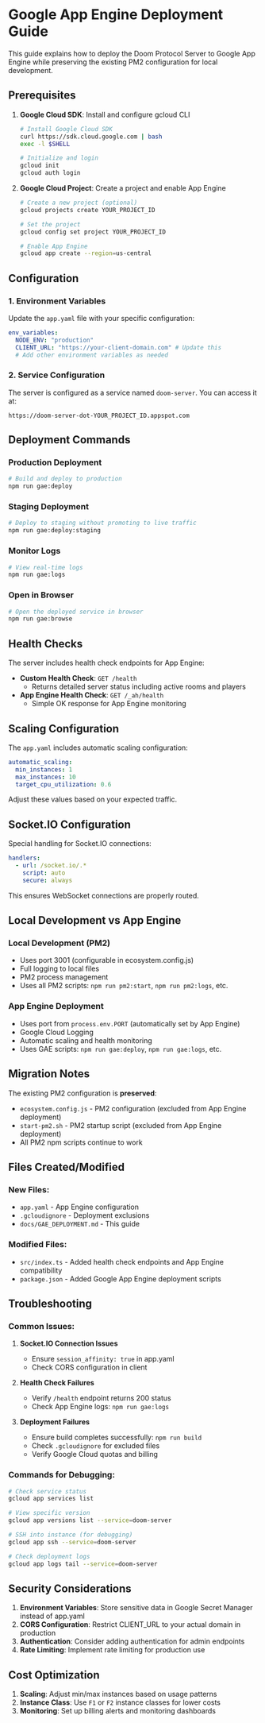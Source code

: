 # Google App Engine Deployment Guide

This guide explains how to deploy the Doom Protocol Server to Google App Engine while preserving the existing PM2 configuration for local development.

## Prerequisites

1. **Google Cloud SDK**: Install and configure gcloud CLI

   ```bash
   # Install Google Cloud SDK
   curl https://sdk.cloud.google.com | bash
   exec -l $SHELL

   # Initialize and login
   gcloud init
   gcloud auth login
   ```

2. **Google Cloud Project**: Create a project and enable App Engine

   ```bash
   # Create a new project (optional)
   gcloud projects create YOUR_PROJECT_ID

   # Set the project
   gcloud config set project YOUR_PROJECT_ID

   # Enable App Engine
   gcloud app create --region=us-central
   ```

## Configuration

### 1. Environment Variables

Update the `app.yaml` file with your specific configuration:

```yaml
env_variables:
  NODE_ENV: "production"
  CLIENT_URL: "https://your-client-domain.com" # Update this
  # Add other environment variables as needed
```

### 2. Service Configuration

The server is configured as a service named `doom-server`. You can access it at:

```
https://doom-server-dot-YOUR_PROJECT_ID.appspot.com
```

## Deployment Commands

### Production Deployment

```bash
# Build and deploy to production
npm run gae:deploy
```

### Staging Deployment

```bash
# Deploy to staging without promoting to live traffic
npm run gae:deploy:staging
```

### Monitor Logs

```bash
# View real-time logs
npm run gae:logs
```

### Open in Browser

```bash
# Open the deployed service in browser
npm run gae:browse
```

## Health Checks

The server includes health check endpoints for App Engine:

- **Custom Health Check**: `GET /health`
  - Returns detailed server status including active rooms and players
- **App Engine Health Check**: `GET /_ah/health`
  - Simple OK response for App Engine monitoring

## Scaling Configuration

The `app.yaml` includes automatic scaling configuration:

```yaml
automatic_scaling:
  min_instances: 1
  max_instances: 10
  target_cpu_utilization: 0.6
```

Adjust these values based on your expected traffic.

## Socket.IO Configuration

Special handling for Socket.IO connections:

```yaml
handlers:
  - url: /socket.io/.*
    script: auto
    secure: always
```

This ensures WebSocket connections are properly routed.

## Local Development vs App Engine

### Local Development (PM2)

- Uses port 3001 (configurable in ecosystem.config.js)
- Full logging to local files
- PM2 process management
- Uses all PM2 scripts: `npm run pm2:start`, `npm run pm2:logs`, etc.

### App Engine Deployment

- Uses port from `process.env.PORT` (automatically set by App Engine)
- Google Cloud Logging
- Automatic scaling and health monitoring
- Uses GAE scripts: `npm run gae:deploy`, `npm run gae:logs`, etc.

## Migration Notes

The existing PM2 configuration is **preserved**:

- `ecosystem.config.js` - PM2 configuration (excluded from App Engine deployment)
- `start-pm2.sh` - PM2 startup script (excluded from App Engine deployment)
- All PM2 npm scripts continue to work

## Files Created/Modified

### New Files:

- `app.yaml` - App Engine configuration
- `.gcloudignore` - Deployment exclusions
- `docs/GAE_DEPLOYMENT.md` - This guide

### Modified Files:

- `src/index.ts` - Added health check endpoints and App Engine compatibility
- `package.json` - Added Google App Engine deployment scripts

## Troubleshooting

### Common Issues:

1. **Socket.IO Connection Issues**

   - Ensure `session_affinity: true` in app.yaml
   - Check CORS configuration in client

2. **Health Check Failures**

   - Verify `/health` endpoint returns 200 status
   - Check App Engine logs: `npm run gae:logs`

3. **Deployment Failures**
   - Ensure build completes successfully: `npm run build`
   - Check `.gcloudignore` for excluded files
   - Verify Google Cloud quotas and billing

### Commands for Debugging:

```bash
# Check service status
gcloud app services list

# View specific version
gcloud app versions list --service=doom-server

# SSH into instance (for debugging)
gcloud app ssh --service=doom-server

# Check deployment logs
gcloud app logs tail --service=doom-server
```

## Security Considerations

1. **Environment Variables**: Store sensitive data in Google Secret Manager instead of app.yaml
2. **CORS Configuration**: Restrict CLIENT_URL to your actual domain in production
3. **Authentication**: Consider adding authentication for admin endpoints
4. **Rate Limiting**: Implement rate limiting for production use

## Cost Optimization

1. **Scaling**: Adjust min/max instances based on usage patterns
2. **Instance Class**: Use `F1` or `F2` instance classes for lower costs
3. **Monitoring**: Set up billing alerts and monitoring dashboards
